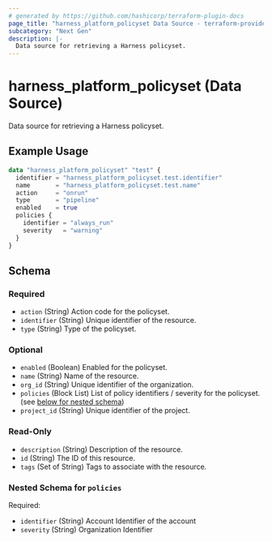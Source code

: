 ```yaml
---
# generated by https://github.com/hashicorp/terraform-plugin-docs
page_title: "harness_platform_policyset Data Source - terraform-provider-harness"
subcategory: "Next Gen"
description: |-
  Data source for retrieving a Harness policyset.
---
```


# harness_platform_policyset (Data Source)

Data source for retrieving a Harness policyset.

## Example Usage

```terraform
data "harness_platform_policyset" "test" {
  identifier = "harness_platform_policyset.test.identifier"
  name       = "harness_platform_policyset.test.name"
  action     = "onrun"
  type       = "pipeline"
  enabled    = true
  policies {
    identifier = "always_run"
    severity   = "warning"
  }
}
```

<!-- schema generated by tfplugindocs -->
## Schema

### Required

- `action` (String) Action code for the policyset.
- `identifier` (String) Unique identifier of the resource.
- `type` (String) Type of the policyset.

### Optional

- `enabled` (Boolean) Enabled for the policyset.
- `name` (String) Name of the resource.
- `org_id` (String) Unique identifier of the organization.
- `policies` (Block List) List of policy identifiers / severity for the policyset. (see [below for nested schema](#nestedblock--policies))
- `project_id` (String) Unique identifier of the project.

### Read-Only

- `description` (String) Description of the resource.
- `id` (String) The ID of this resource.
- `tags` (Set of String) Tags to associate with the resource.

<a id="nestedblock--policies"></a>
### Nested Schema for `policies`

Required:

- `identifier` (String) Account Identifier of the account
- `severity` (String) Organization Identifier


